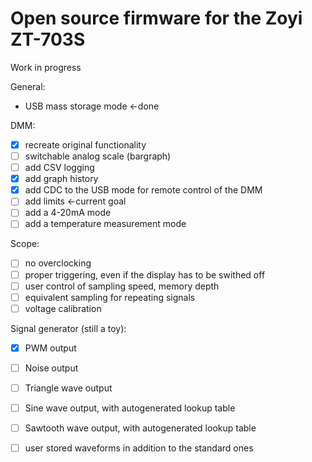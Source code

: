 # Open source firmware for the Zoyi ZT-703S

Work in progress

General:
- USB mass storage mode <-done

DMM:
- [X] recreate original functionality
- [ ] switchable analog scale (bargraph)
- [ ] add CSV logging
- [X]  add graph history
- [X] add CDC to the USB mode for remote control of the DMM
- [ ] add limits <-current goal
- [ ] add a 4-20mA mode
- [ ] add a temperature measurement mode

Scope:
- [ ] no overclocking
- [ ] proper triggering, even if the display has to be swithed off
- [ ] user control of sampling speed, memory depth
- [ ] equivalent sampling for repeating signals
- [ ] voltage calibration

Signal generator (still a toy):
- [X] PWM output
- [ ] Noise output
- [ ] Triangle wave output
- [ ] Sine wave output, with autogenerated lookup table
- [ ] Sawtooth wave output, with autogenerated lookup table
- [ ] user stored waveforms in addition to the standard ones


